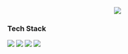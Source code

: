 <p align=center>
 <img src="https://capsule-render.vercel.app/api?type=waving&color=abf6f6&fontColor=ffffff&height=300&section=header&text=Seohyun%20Cho&fontSize=90"/>
</p>

<h3> Tech Stack </h3>
<p>
  <img src="https://img.shields.io/badge/java-007396?style=flat-square&logo=java&logoColor=white">
  <img src="https://img.shields.io/badge/HTML5-E34F26?style=flat-square&logo=HTML5&logoColor=white"/>
  <img src="https://img.shields.io/badge/JavaScript-F7DF1E?style=flat-square&logo=JavaScript&logoColor=white"/>
  <img src="https://img.shields.io/badge/MySQL-4479A1?style=flat-square&logo=MySQL&logoColor=white"/> 
</p>
